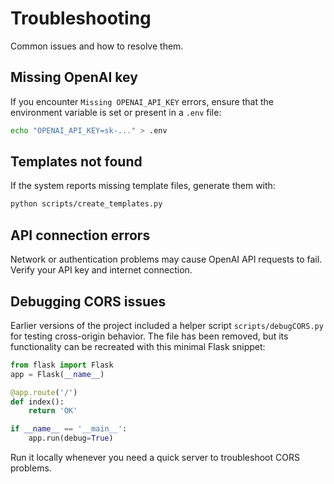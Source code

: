 # Troubleshooting

Common issues and how to resolve them.

## Missing OpenAI key
If you encounter `Missing OPENAI_API_KEY` errors, ensure that the environment variable is set or present in a `.env` file:
```bash
echo "OPENAI_API_KEY=sk-..." > .env
```

## Templates not found
If the system reports missing template files, generate them with:
```bash
python scripts/create_templates.py
```

## API connection errors
Network or authentication problems may cause OpenAI API requests to fail. Verify your API key and internet connection.

## Debugging CORS issues

Earlier versions of the project included a helper script `scripts/debugCORS.py` for testing cross-origin behavior. The file has been removed, but its functionality can be recreated with this minimal Flask snippet:

```python
from flask import Flask
app = Flask(__name__)

@app.route('/')
def index():
    return 'OK'

if __name__ == '__main__':
    app.run(debug=True)
```

Run it locally whenever you need a quick server to troubleshoot CORS problems.

